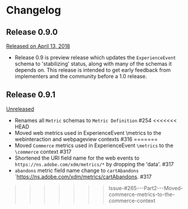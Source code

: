 # Changelog

## Release 0.9.0

[Released on April 13, 2018](https://github.com/adobe/xdm/releases/tag/v0.9)

* Release 0.9 is preview release which updates the `ExperienceEvent` schema to 'stabilizing' status, along with many of the schemas it depends on. This release is intended to get early feedback from implementers and the community before a 1.0 release.

## Release 0.9.1

[Unreleased](https://github.com/adobe/xdm/releases/tag/v0.9.1)

* Renames all `Metric` schemas to `Metric Definition` #254
<<<<<<< HEAD
* Moved web metrics used in ExperienceEvent \\metrics to the webinteraction and webpageview contexts #316
=======
* Moved `Commerce` metrics used in ExperienceEvent `\metrics` to the `\commerce` context #317
* Shortened the URI field name for the web events to `https://ns.adobe.com/xdm/metrics/*` by dropping the 'data'. #317
* `abandons` metric field name change to `cartAbandons` `https://ns.adobe.com/xdm/metrics/cartAbandons. #317
>>>>>>> Issue-#265---Part2---Moved-commerce-metrics-to-the-commerce-context
